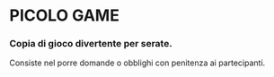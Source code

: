 # PICOLO GAME

### Copia di gioco divertente per serate.

Consiste nel porre domande o obblighi con penitenza ai partecipanti.
